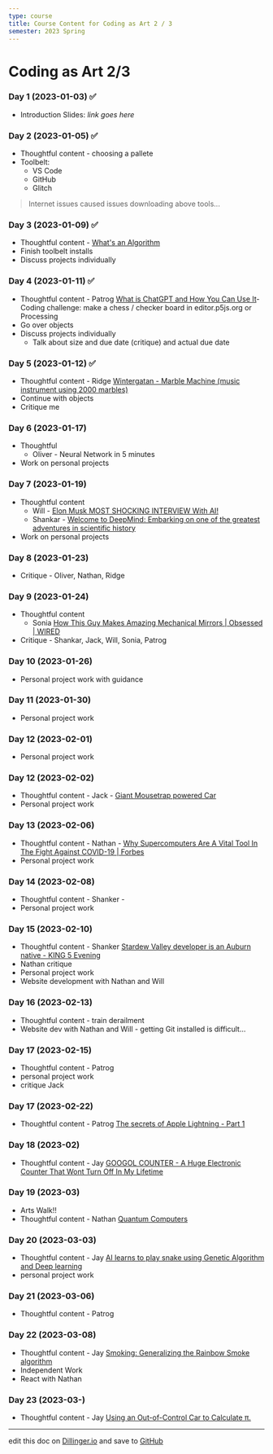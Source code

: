 ```yaml
---
type: course
title: Course Content for Coding as Art 2 / 3
semester: 2023 Spring
---
```


# Coding as Art 2/3

### Day 1 (2023-01-03) ✅

- Introduction Slides: _link goes here_

### Day 2 (2023-01-05) ✅

- Thoughtful content - choosing a pallete
- Toolbelt:
  - VS Code
  - GitHub
  - Glitch

> Internet issues caused issues downloading above tools...

### Day 3 (2023-01-09) ✅

- Thoughtful content - [What's an Algorithm](https://youtu.be/6hfOvs8pY1k)
- Finish toolbelt installs
- Discuss projects individually

### Day 4 (2023-01-11) ✅

- Thoughtful content - Patrog [What is ChatGPT and How You Can Use It](https://youtu.be/40Kp_fa8vIw)- Coding challenge: make a chess / checker board in editor.p5js.org or Processing
- Go over objects
- Discuss projects individually
  - Talk about size and due date (critique) and actual due date

### Day 5 (2023-01-12) ✅

- Thoughtful content - Ridge [Wintergatan - Marble Machine (music instrument using 2000 marbles)](https://youtu.be/IvUU8joBb1Q)
- Continue with objects
- Critique me

### Day 6 (2023-01-17)

- Thoughtful
  - Oliver - Neural Network in 5 minutes
- Work on personal projects

### Day 7 (2023-01-19)

- Thoughtful content
  - Will - [Elon Musk MOST SHOCKING INTERVIEW With AI!](https://youtu.be/dUhvvoVtpVE)
  - Shankar - [Welcome to DeepMind: Embarking on one of the greatest adventures in scientific history](https://youtu.be/b6e8CCPp2Kc)
- Work on personal projects

### Day 8 (2023-01-23)

- Critique - Oliver, Nathan, Ridge

### Day 9 (2023-01-24)

- Thoughtful content
  - Sonia [How This Guy Makes Amazing Mechanical Mirrors | Obsessed | WIRED](https://youtu.be/kV8v2GKC8WA)
- Critique - Shankar, Jack, Will, Sonia, Patrog

### Day 10 (2023-01-26)

- Personal project work with guidance

### Day 11 (2023-01-30)

- Personal project work

### Day 12 (2023-02-01)

- Personal project work

### Day 12 (2023-02-02)

- Thoughtful content - Jack - [Giant Mousetrap powered Car](https://youtu.be/Wen6VQS6NG4)
- Personal project work

### Day 13 (2023-02-06)

- Thoughtful content - Nathan - [Why Supercomputers Are A Vital Tool In The Fight Against COVID-19 | Forbes](https://youtu.be/n2Jdi8VcdyY)
- Personal project work

### Day 14 (2023-02-08)

- Thoughtful content - Shanker - []()
- Personal project work

### Day 15 (2023-02-10)

- Thoughtful content - Shanker [Stardew Valley developer is an Auburn native - KING 5 Evening](https://youtu.be/9YqdutJLIi8)
- Nathan critique
- Personal project work
- Website development with Nathan and Will

### Day 16 (2023-02-13)

- Thoughtful content - train derailment
- Website dev with Nathan and Will - getting Git installed is difficult...

### Day 17 (2023-02-15)

- Thoughtful content - Patrog []()
- personal project work
- critique Jack

### Day 17 (2023-02-22)

- Thoughtful content - Patrog [The secrets of Apple Lightning - Part 1](https://youtu.be/p5tMaWsuGk0)

### Day 18 (2023-02)

- Thoughtful content - Jay [GOOGOL COUNTER - A Huge Electronic Counter That Wont Turn Off In My Lifetime](https://youtu.be/xu9Wid465o8)

### Day 19 (2023-03)

- Arts Walk!!
- Thoughtful content - Nathan [Quantum Computers]()

### Day 20 (2023-03-03)

- Thoughtful content - Jay [AI learns to play snake using Genetic Algorithm and Deep learning](https://youtu.be/3bhP7zulFfY)
- personal project work

### Day 21 (2023-03-06)

- Thoughtful content - Patrog []()

### Day 22 (2023-03-08)

- Thoughtful content - Jay [Smoking: Generalizing the Rainbow Smoke algorithm](https://youtu.be/dVQDYne8Bkc)
- Independent Work
- React with Nathan

### Day 23 (2023-03-)

- Thoughtful content - Jay [Using an Out-of-Control Car to Calculate π.](https://youtu.be/_ZbUyS2IRMo)

---

edit this doc on [Dillinger.io](https://dillinger.io) and save to [GitHub](https://github.com)
